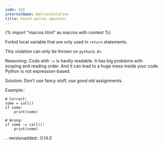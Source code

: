 ```yaml
---
code: 332
internalName: WalrusViolation
title: Found walrus operator
---
```


{% import "macros.html" as macros with context %}


Forbid local variable that are only used in ``return`` statements.

This violation can only be thrown on ``python3.8+``.

Reasoning:
    Code with ``:=`` is hardly readable.
    It has big problems with scoping and reading order.
    And it can lead to a huge mess inside your code.
    Python is not expression-based.

Solution:
    Don't use fancy stuff, use good old assignments.

Example::

    # Correct:
    some = call()
    if some:
        print(some)

    # Wrong:
    if some := call():
        print(some)

.. versionadded:: 0.14.0